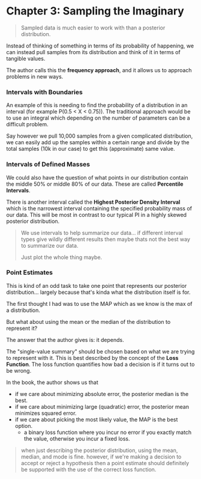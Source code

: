 # Chapter 3: Sampling the Imaginary
> Sampled data is much easier to work with than a posterior distribution.

Instead of thinking of something in terms of its probability of happening, we can instead pull samples from its distribution and think of it in terms of tangible values.

The author calls this the **frequency approach**, and it allows us to approach problems in new ways.

### Intervals with Boundaries

An example of this is needing to find the probability of a distribution in an interval (for example P(0.5 < X < 0.75)). The traditional approach would be to use an integral which depending on the number of parameters can be a difficult problem.

Say however we pull 10,000 samples from a given complicated distribution, we can easily add up the samples within a certain range and divide by the total samples (10k in our case) to get this (approximate) same value.

### Intervals of Defined Masses

We could also have the question of what points in our distribution contain the middle 50% or middle 80% of our data. These are called **Percentile Intervals**.

There is another interval called the **Highest Posterior Density Interval** which is the narrowest interval containing the specified probability mass of our data. This will be most in contrast to our typical PI in a highly skewed posterior distribution.

> We use intervals to help summarize our data... if different interval types give wildly different results then maybe thats not the best way to summarize our data.
>
> Just plot the whole thing maybe.

### Point Estimates

This is kind of an odd task to take one point that represents our posterior distribution... largely because that's kinda what the distribution itself is for.

The first thought I had was to use the MAP which as we know is the max of a distribution.

But what about using the mean or the median of the distribution to represent it?

The answer that the author gives is: it depends.

The "single-value summary" should be chosen based on what we are trying to represent with it. This is best described by the concept of the **Loss Function**. The loss function quantifies how bad a decision is if it turns out to be wrong.

In the book, the author shows us that
- if we care about minimizing absolute error, the posterior median is the best.
- if we care about minimizing large (quadratic) error, the posterior mean minimizes squared error.
- if we care about picking the most likely value, the MAP is the best option.
  - a binary loss function where you incur no error if you exactly match the value, otherwise you incur a fixed loss.

> when just describing the posterior distribution, using the mean, median, and mode is fine. however, if we're making a decision to accept or reject a hypothesis then a point estimate should definitely be supported with the use of the correct loss function.

